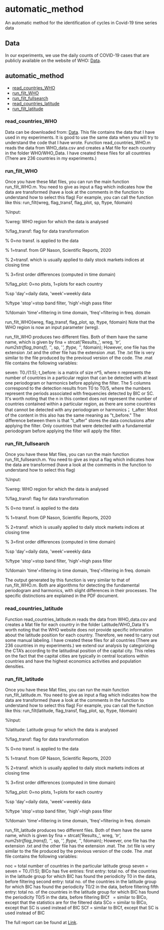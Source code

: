 
# automatic_method
An automatic method for the identification of cycles in Covid-19 time series data

## Data
In our experiments, we use the daily counts of COVID-19 cases that are publicly available on the website of WHO: [Data](https://covid19.who.int/data). 

## automatic_method
- [read_countries_WHO](#read_countries_WHO)
- [run_filt_WHO](#run_filt_WHO)
- [run_filt_fullsearch](#run_filt_fullsearch)
- [read_countries_latitude](#read_countries_latitude)
- [run_filt_latitude](#run_filt_latitude)

### read_countries_WHO

Data can be downloaded from: [Data](https://covid19.who.int/WHO-COVID-19-global-data.csv). This file contains the data that I have used in my experiments. It is good to use the same data when you will try to understand the code that I have wrote. Function read_countries_WHO.m reads the data from WHO_data.csv and creates a Mat file for each country in the folder WHO/WHO_Data. I have created these files for all countries (There are 236 countries in my experiments.)

### run_filt_WHO

Once you have these Mat files, you can run the main function run_filt_WHO.m. You need to give as input a flag which indicates how the data are transformed (have a look at the comments in the function to understand how to select this flag)
For example, you can call the function like this:
run_filt(wreg, flag_transf, flag_plot, sp, ftype, fdomain)

%Input:

%wreg:          WHO region for which the data is analysed    

%flag_transf:   flag for data transformation

%               0=no transf. is applied to the data

%               1=transf. from GP Nason, Scientific Reports, 2020

%               2=transf. which is usually applied to daily stock markets indices at closing time

%               3=first order differences (computed in time domain)

%flag_plot:     0=no plots, 1=plots for each country

%sp             'day'=daily data, 'week'=weekly data

%ftype          'stop'=stop band filter, 'high'=high pass filter

%fdomain        'time'=filtering in time domain, 'freq'=filtering in freq. domain

run_filt_WHO(wreg, flag_transf, flag_plot, sp, ftype, fdomain)
Note that the WHO region is now an input parameter (wreg).

run_filt_WHO produces two different files. Both of them have the same name, which is given by fina = strcat('Results_', wreg, '_tr', num2str(flag_transf), '_', sp,
'_', ftype, '_', fdomain); However, one file has the extension .txt and the other file has the extension .mat. The .txt file is very similar to the file produced by the previoud version of the code. The .mat file contains the following variables:

seven: T0./(1:5);
t_before: is a matrix of size n*5, where n represents the number of countries in a particular region that can be detected with at least one periodogram or harmonics before applying the filter. The 5 columns correspond to the detection results from T0 to T0/5, where the numbers represent the periods associated with frequencies detected by BIC or SC. It's worth noting that the n in this context does not represent the number of countries contained within a particular region, as there are some countries that cannot be detected with any periodogram or harmonics；
t_after: Most of the content in this also has the same meaning as "t_before." The difference between them is that "t_after" stores the data conclusions after applying the filter. Only countries that were detected with a fundamental periodogram before applying the filter will apply the filter. 

### run_filt_fullsearch

Once you have these Mat files, you can run the main function run_filt_fullsearch.m. You need to give as input a flag which indicates how the data are transformed (have a look at the comments in the function to understand how to select this flag)

%Input:

%wreg:          WHO region for which the data is analysed    

%flag_transf:   flag for data transformation

%               0=no transf. is applied to the data

%               1=transf. from GP Nason, Scientific Reports, 2020

%               2=transf. which is usually applied to daily stock markets indices at closing time

%               3=first order differences (computed in time domain)

%sp             'day'=daily data, 'week'=weekly data

%ftype          'stop'=stop band filter, 'high'=high pass filter

%fdomain        'time'=filtering in time domain, 'freq'=filtering in freq. domain


The output generated by this function is very similar to that of run_filt_WHO.m. Both are algorithms for detecting the fundamental periodogram and harmonics, with slight differences in their processes. The specific distinctions are explained in the PDF document.

### read_countries_latitude

Function read_countries_latitude.m reads the data from WHO_data.csv and creates a Mat file for each country in the folder Latitude/WHO_Data
It's worth noting that the WHO website does not provide specific information about the latitude position for each country. Therefore, we need to carry out some manual labeling. I have created these files for all countries (There are 236 countries in my experiments.) we extend our analysis by categorizing the CTA’s according to the latitudinal position of the capital city. This relies on the fact that the capital cities are typically in central locations within countries and have the highest economics activities and population densities.


### run_filt_latitude

Once you have these Mat files, you can run the main function run_filt_latitude.m. You need to give as input a flag which indicates how the data are transformed (have a look at the comments in the function to understand how to select this flag)
For example, you can call the function like this:
run_filt(latitude, flag_transf, flag_plot, sp, ftype, fdomain)

%Input:

%latitude:          Latitude group for which the data is analysed  

%flag_transf:   flag for data transformation

%               0=no transf. is applied to the data

%               1=transf. from GP Nason, Scientific Reports, 2020

%               2=transf. which is usually applied to daily stock markets indices at closing time

%               3=first order differences (computed in time domain)

%flag_plot:     0=no plots, 1=plots for each country

%sp             'day'=daily data, 'week'=weekly data

%ftype          'stop'=stop band filter, 'high'=high pass filter

%fdomain        'time'=filtering in time domain, 'freq'=filtering in freq. domain

run_filt_latitude produces two different files. Both of them have the same name, which is given by fina = strcat('Results_', wreg, '_tr', num2str(flag_transf), '_', sp,
'_', ftype, '_', fdomain);
However, one file has the extension .txt and the other file has the extension .mat. The .txt file is very similar to the file produced by the previous version of the code.
The .mat file contains the following variables:

noc = total number of countries in the particular latitude group
seven = seven = T0./(1:5);
BICo has five entries:
first entry: total no. of the countries in the latitude group for which BIC has found the periodicity T0 in the data, before filtering
second entry: total no. of the countries in the latitude group for which BIC has found the periodicity T0/2 in the data, before filtering
fifth entry: total no. of the countries in the latitude group for which BIC has found the periodicity T0/5 in the data, before filtering
BICf   = similar to BICo, except that the statistics are for the filtered data
SCo = similar to BICo, except that SC is used instead of BIC
SCf = similar to BICf, except that SC is used instead of BIC


The full report can be found at [Link]().
